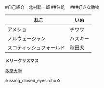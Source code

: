 #自己紹介　北村聡一郎
##住処　
###好きな動物

　ねこ|いぬ
 -----|-----
 アメショ|チワワ
 ノルウェージャン|ハスキー
 スコティッシュフォールド|秋田犬
 
 __メリークリスマス__
 
 [多摩大学](http://mic.tama.ac.jp/link/)
 
 \:kissing_closed_eyes: chu☆
